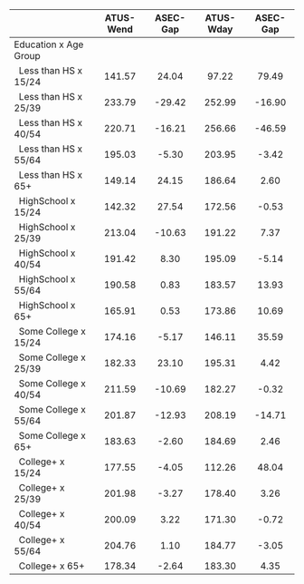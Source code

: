 
|                      |    ATUS-Wend |     ASEC-Gap |    ATUS-Wday |     ASEC-Gap |
| -------------------- | :----------: | :----------: | :----------: | :----------: |
| Education x Age Group |              |              |              |              |
| &nbsp;&nbsp;Less than HS x 15/24 |       141.57 |        24.04 |        97.22 |        79.49 |
| &nbsp;&nbsp;Less than HS x 25/39 |       233.79 |       -29.42 |       252.99 |       -16.90 |
| &nbsp;&nbsp;Less than HS x 40/54 |       220.71 |       -16.21 |       256.66 |       -46.59 |
| &nbsp;&nbsp;Less than HS x 55/64 |       195.03 |        -5.30 |       203.95 |        -3.42 |
| &nbsp;&nbsp;Less than HS x 65+ |       149.14 |        24.15 |       186.64 |         2.60 |
| &nbsp;&nbsp;HighSchool x 15/24 |       142.32 |        27.54 |       172.56 |        -0.53 |
| &nbsp;&nbsp;HighSchool x 25/39 |       213.04 |       -10.63 |       191.22 |         7.37 |
| &nbsp;&nbsp;HighSchool x 40/54 |       191.42 |         8.30 |       195.09 |        -5.14 |
| &nbsp;&nbsp;HighSchool x 55/64 |       190.58 |         0.83 |       183.57 |        13.93 |
| &nbsp;&nbsp;HighSchool x 65+ |       165.91 |         0.53 |       173.86 |        10.69 |
| &nbsp;&nbsp;Some College x 15/24 |       174.16 |        -5.17 |       146.11 |        35.59 |
| &nbsp;&nbsp;Some College x 25/39 |       182.33 |        23.10 |       195.31 |         4.42 |
| &nbsp;&nbsp;Some College x 40/54 |       211.59 |       -10.69 |       182.27 |        -0.32 |
| &nbsp;&nbsp;Some College x 55/64 |       201.87 |       -12.93 |       208.19 |       -14.71 |
| &nbsp;&nbsp;Some College x 65+ |       183.63 |        -2.60 |       184.69 |         2.46 |
| &nbsp;&nbsp;College+ x 15/24 |       177.55 |        -4.05 |       112.26 |        48.04 |
| &nbsp;&nbsp;College+ x 25/39 |       201.98 |        -3.27 |       178.40 |         3.26 |
| &nbsp;&nbsp;College+ x 40/54 |       200.09 |         3.22 |       171.30 |        -0.72 |
| &nbsp;&nbsp;College+ x 55/64 |       204.76 |         1.10 |       184.77 |        -3.05 |
| &nbsp;&nbsp;College+ x 65+ |       178.34 |        -2.64 |       183.30 |         4.35 |

